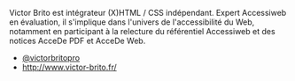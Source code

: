 Victor Brito est intégrateur (X)HTML / CSS indépendant. Expert Accessiweb en évaluation, il s'implique dans l'univers de l'accessibilité du Web, notamment en participant à la relecture du référentiel Accessiweb et des notices AcceDe PDF et AcceDe Web.

- [@victorbritopro](https://twitter.com/victorbritopro)
- <http://www.victor-brito.fr/>

